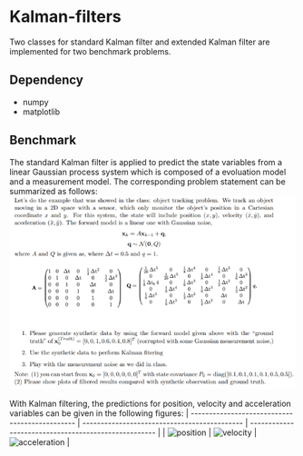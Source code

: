 # Kalman-filters
Two classes for standard Kalman filter and extended Kalman filter are implemented for two benchmark problems.  

## Dependency
- numpy
- matplotlib

## Benchmark
The standard Kalman filter is applied to predict the state variables from a linear Gaussian process system which is composed of a evoluation model and a measurement model. The corresponding problem statement can be summarized as follows:
![kalman filter](./problem_statement/problem1.PNG)  

With Kalman filtering, the predictions for position, velocity and acceleration variables can be given in the following figures:
| ---------------------------------------------- | -------------------------------------------- | ---------------------------------------------------- |
| ![position](./problem_results/position.png)    | ![velocity](./problem_results/velocity.png)  | ![acceleration](./problem_results/acceleration.png)  |

